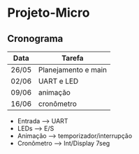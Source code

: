 # Projeto-Micro

## Cronograma 
| Data | Tarefa|
|-------|-------|
| 26/05 | Planejamento e main|
| 02/06 | UART e LED |
| 09/06 | animação |
| 16/06 | cronômetro |

- Entrada --> UART 
- LEDs --> E/S
- Animação --> temporizador/interrupção
- Cronômetro --> Int/Display 7seg
